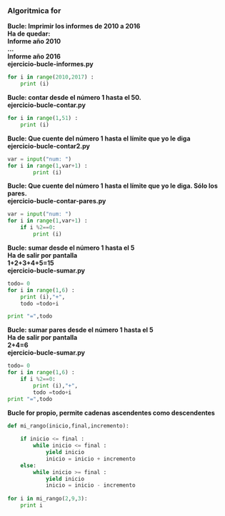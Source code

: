 ### Algoritmica for



**Bucle: Imprimir los informes de 2010 a 2016  
 Ha de quedar:  
 Informe año 2010  
 ...  
 Informe año 2016  
 ejercicio-bucle-informes.py**  
```python
for i in range(2010,2017) :
	print (i)
```

**Bucle: contar desde el número 1 hasta el 50.  
ejercicio-bucle-contar.py**  
```python
for i in range(1,51) :
	print (i)
```


**Bucle: Que cuente del número 1 hasta el límite que yo le diga  
ejercicio-bucle-contar2.py**  
```python
var = input("num: ")
for i in range(1,var+1) :
		print (i)
```


**Bucle: Que cuente del número 1 hasta el límite que yo le diga. Sólo los pares.  
ejercicio-bucle-contar-pares.py**  
```python
var = input("num: ")
for i in range(1,var+1) :
	if i %2==0:
		print (i)
```

**Bucle: sumar desde el número 1 hasta el 5  
Ha de salir por pantalla  
1+2+3+4+5=15  
ejercicio-bucle-sumar.py**  
```python
todo= 0
for i in range(1,6) :
	print (i),"+",
	todo =todo+i

print "=",todo
```
**Bucle: sumar pares desde el número 1 hasta el 5  
Ha de salir por pantalla  
2+4=6   
ejercicio-bucle-sumar.py**
```python
todo= 0
for i in range(1,6) :
	if i %2==0:
		print (i),"+",
		todo =todo+i
print "=",todo
```
**Bucle for propio, permite cadenas ascendentes como descendentes**  
```python  
def mi_rango(inicio,final,incremento):
	
	if inicio <= final :
		while inicio <= final :
			yield inicio
			inicio = inicio + incremento
	else:
		while inicio >= final :
			yield inicio
			inicio = inicio - incremento
		
for i in mi_rango(2,9,3):
	print i
```






